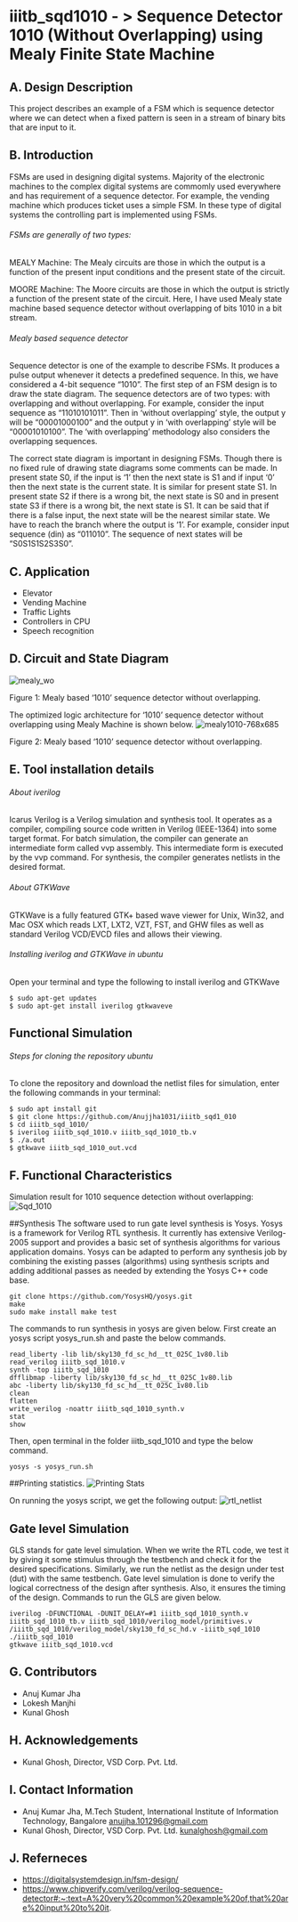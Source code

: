 # iiitb_sqd1010 - > Sequence Detector 1010 (Without Overlapping) using Mealy Finite State Machine
## A. Design Description
This project describes an example of a FSM which is sequence detector where we can detect when a fixed pattern is seen in a stream of binary bits that are input to it.

## B. Introduction
FSMs are used in designing digital systems. Majority of the electronic machines to the complex digital systems are commomly used everywhere and has requirement of a sequence detector. For example, the vending machine which produces ticket uses a simple FSM. In these type of digital systems the controlling part is implemented using FSMs.
###### FSMs are generally of two types:
MEALY Machine: The Mealy circuits are those in which the output is a function of the present input conditions and the present state of the circuit.

MOORE Machine: The Moore circuits are those in which the output is strictly a function of the present state of the circuit.
Here, I have used Mealy state machine based sequence detector without overlapping of bits 1010 in a bit stream.

###### Mealy based sequence detector
Sequence detector is one of the example to describe FSMs. It produces a pulse output whenever it detects a predefined sequence. In this, we have considered a 4-bit sequence “1010”. The first step of an FSM design is to draw the state diagram. The sequence detectors are of two types: with overlapping and without overlapping. For example, consider the input sequence as “11010101011”. Then in ‘without overlapping’ style, the output y will be “00001000100” and the output y in ‘with overlapping’ style will be “00001010100”. The ‘with overlapping’ methodology also considers the overlapping sequences.

The correct state diagram is important in designing FSMs. Though there is no fixed rule of drawing state diagrams some comments can be made. In present state S0, if the input is ‘1’ then the next state is S1 and if input ‘0’ then the next state is the current state. It is similar for present state S1. In present state S2 if there is a wrong bit, the next state is S0 and in present state S3 if there is a wrong bit, the next state is S1. It can be said that if there is a false input, the next state will be the nearest similar state. We have to reach the branch where the output is ‘1’. For example, consider input sequence (din) as “011010”. The sequence of next states will be “S0S1S1S2S3S0”.

## C. Application
* Elevator
* Vending Machine
* Traffic Lights
* Controllers in CPU
* Speech recognition

## D. Circuit and State Diagram
![mealy_wo](https://user-images.githubusercontent.com/110462872/183476667-a2c927ee-0da9-4971-9144-401f521cb251.png)

  Figure 1: Mealy based ‘1010’ sequence detector without overlapping.

The optimized logic architecture for ‘1010’ sequence detector without overlapping using Mealy Machine is shown below.
![mealy1010-768x685](https://user-images.githubusercontent.com/110462872/183476310-b87cf9f4-896a-442d-b709-750d9e28ef14.png)

   Figure 2: Mealy based ‘1010’ sequence detector without overlapping.

## E. Tool installation details
###### About iverilog
Icarus Verilog is a Verilog simulation and synthesis tool. It operates as a compiler, compiling source code written in Verilog (IEEE-1364) into some target format. For batch simulation, the compiler can generate an intermediate form called vvp assembly. This intermediate form is executed by the vvp command. For synthesis, the compiler generates netlists in the desired format.

###### About GTKWave
GTKWave is a fully featured GTK+ based wave viewer for Unix, Win32, and Mac OSX which reads LXT, LXT2, VZT, FST, and GHW files as well as standard Verilog VCD/EVCD files and allows their viewing. 

###### Installing iverilog and GTKWave in ubuntu
Open your terminal and type the following to install iverilog and GTKWave

```
$ sudo apt-get updates
$ sudo apt-get install iverilog gtkwaveve
```
## Functional Simulation
###### Steps for cloning the repository ubuntu
To clone the repository and download the netlist files for simulation, enter the following commands in your terminal:
```
$ sudo apt install git
$ git clone https://github.com/Anujjha1031/iiitb_sqd1_010
$ cd iiitb_sqd_1010/
$ iverilog iiitb_sqd_1010.v iiitb_sqd_1010_tb.v
$ ./a.out
$ gtkwave iiitb_sqd_1010_out.vcd
```

## F. Functional Characteristics
Simulation result for 1010 sequence detection without overlapping:
![Sqd_1010](https://user-images.githubusercontent.com/110462872/184595327-cbfccee2-010e-4369-8dc6-f6a6883c8330.png)

##Synthesis
The software used to run gate level synthesis is Yosys. Yosys is a framework for Verilog RTL synthesis. It currently has extensive Verilog-2005 support and provides a basic set of synthesis algorithms for various application domains. Yosys can be adapted to perform any synthesis job by combining the existing passes (algorithms) using synthesis scripts and adding additional passes as needed by extending the Yosys C++ code base.

```
git clone https://github.com/YosysHQ/yosys.git
make
sudo make install make test
```

The commands to run synthesis in yosys are given below. First create an yosys script yosys_run.sh and paste the below commands.

```
read_liberty -lib lib/sky130_fd_sc_hd__tt_025C_1v80.lib
read_verilog iiitb_sqd_1010.v
synth -top iiitb_sqd_1010
dfflibmap -liberty lib/sky130_fd_sc_hd__tt_025C_1v80.lib
abc -liberty lib/sky130_fd_sc_hd__tt_025C_1v80.lib
clean
flatten
write_verilog -noattr iiitb_sqd_1010_synth.v
stat
show
```
Then, open terminal in the folder iiitb_sqd_1010 and type the below command.
```
yosys -s yosys_run.sh
```
##Printing statistics.
![Printing Stats](https://user-images.githubusercontent.com/110462872/184845456-64865c93-063b-4eff-96c7-abf7c3c31f44.png)


On running the yosys script, we get the following output:
![rtl_netlist](https://user-images.githubusercontent.com/110462872/184840766-d8173adc-3e52-4adc-9ce8-aef2e61fb7c9.png)

## Gate level Simulation
GLS stands for gate level simulation. When we write the RTL code, we test it by giving it some stimulus through the testbench and check it for the desired specifications. Similarly, we run the netlist as the design under test (dut) with the same testbench. Gate level simulation is done to verify the logical correctness of the design after synthesis. Also, it ensures the timing of the design.
Commands to run the GLS are given below.
```
iverilog -DFUNCTIONAL -DUNIT_DELAY=#1 iiitb_sqd_1010_synth.v iiitb_sqd_1010_tb.v iiitb_sqd_1010/verilog_model/primitives.v /iiitb_sqd_1010/verilog_model/sky130_fd_sc_hd.v -iiitb_sqd_1010
./iiitb_sqd_1010
gtkwave iiitb_sqd_1010.vcd
```

## G. Contributors
* Anuj Kumar Jha
* Lokesh Manjhi
* Kunal Ghosh

## H. Acknowledgements
* Kunal Ghosh, Director, VSD Corp. Pvt. Ltd.

## I. Contact Information
* Anuj Kumar Jha, M.Tech Student, International Institute of Information Technology, Bangalore anujjha.101296@gmail.com
* Kunal Ghosh, Director, VSD Corp. Pvt. Ltd. kunalghosh@gmail.com

## J. Referneces
* https://digitalsystemdesign.in/fsm-design/
* https://www.chipverify.com/verilog/verilog-sequence-detector#:~:text=A%20very%20common%20example%20of,that%20are%20input%20to%20it.
